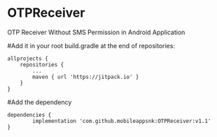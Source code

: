 # OTPReceiver
OTP Receiver Without SMS Permission in Android Application

#Add it in your root build.gradle at the end of repositories:

	allprojects {
		repositories {
			...
			maven { url 'https://jitpack.io' }
		}
	}
  
 #Add the dependency
 
 	dependencies {
	        implementation 'com.github.mobileappsnk:OTPReceiver:v1.1'
	}

